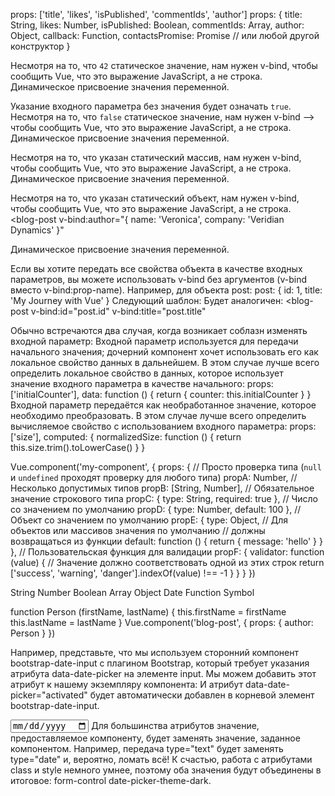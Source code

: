 <!-- -----------------------------Входные параметры--------- -->
<!-- Указание типа входных параметров -->
props: ['title', 'likes', 'isPublished', 'commentIds', 'author']
props: {
  title: String,
  likes: Number,
  isPublished: Boolean,
  commentIds: Array,
  author: Object,
  callback: Function,
  contactsPromise: Promise // или любой другой конструктор
}

<!-- Передача чисел -->
Несмотря на то, что `42` статическое значение, нам нужен v-bind,
чтобы сообщить Vue, что это выражение JavaScript, а не строка.  
<blog-post v-bind:likes="42"></blog-post>
Динамическое присвоение значения переменной.
<blog-post v-bind:likes="post.likes"></blog-post>


<!-- Передача булевых значений -->
Указание входного параметра без значения будет означать `true`.
<blog-post is-published></blog-post>
Несмотря на то, что `false` статическое значение, нам нужен v-bind -->
чтобы сообщить Vue, что это выражение JavaScript, а не строка.    
<blog-post v-bind:is-published="false"></blog-post>
Динамическое присвоение значения переменной.
<blog-post v-bind:is-published="post.currentUserFavorited"></blog-post>


<!-- Передача массивов -->
Несмотря на то, что указан статический массив, нам нужен v-bind, 
 чтобы сообщить Vue, что это выражение JavaScript, а не строка.  
<blog-post v-bind:comment-ids="[234, 266, 273]"></blog-post>
Динамическое присвоение значения переменной.
<blog-post v-bind:comment-ids="post.commentIds"></blog-post>

<!-- Передача объектов -->
Несмотря на то, что указан статический объект, нам нужен v-bind,
чтобы сообщить Vue, что это выражение JavaScript, а не строка.  
<blog-post
  v-bind:author="{ name: 'Veronica', company: 'Veridian Dynamics' }"
></blog-post>
Динамическое присвоение значения переменной.
<blog-post v-bind:author="post.author"></blog-post>







<!-- Передача свойств объекта -->
Если вы хотите передать все свойства объекта в качестве входных параметров, вы можете использовать v-bind без аргументов (v-bind вместо v-bind:prop-name). Например, для объекта post:
post: {
  id: 1,
  title: 'My Journey with Vue'
}
Следующий шаблон:
<blog-post v-bind="post"></blog-post>
Будет аналогичен:
<blog-post
  v-bind:id="post.id"
  v-bind:title="post.title"
></blog-post>



<!-- Однонаправленный поток данных -->
Обычно встречаются два случая, когда возникает соблазн изменять входной параметр:
Входной параметр используется для передачи начального значения; дочерний компонент хочет использовать его как локальное свойство данных в дальнейшем. В этом случае лучше всего определить локальное свойство в данных, которое использует значение входного параметра в качестве начального:
props: ['initialCounter'],
data: function () {
  return {
    counter: this.initialCounter
  }
}
Входной параметр передаётся как необработанное значение, которое необходимо преобразовать. В этом случае лучше всего определить вычисляемое свойство с использованием входного параметра:
props: ['size'],
computed: {
  normalizedSize: function () {
    return this.size.trim().toLowerCase()
  }
}


<!-- Валидация входных параметров -->
Vue.component('my-component', {
  props: {
    // Просто проверка типа (`null` и `undefined` проходят проверку для любого типа)
    propA: Number,
    // Несколько допустимых типов
    propB: [String, Number],
    // Обязательное значение строкового типа
    propC: {
      type: String,
      required: true
    },
    // Число со значением по умолчанию
    propD: {
      type: Number,
      default: 100
    },
    // Объект со значением по умолчанию
    propE: {
      type: Object,
      // Для объектов или массивов значения по умолчанию
      // должны возвращаться из функции
      default: function () {
        return { message: 'hello' }
      }
    },
    // Пользовательская функция для валидации
    propF: {
      validator: function (value) {
        // Значение должно соответствовать одной из этих строк
        return ['success', 'warning', 'danger'].indexOf(value) !== -1
      }
    }
  }
})


<!-- Проверка типа -->
String
Number
Boolean
Array
Object
Date
Function
Symbol

function Person (firstName, lastName) {
  this.firstName = firstName
  this.lastName = lastName
}
Vue.component('blog-post', {
  props: {
    author: Person
  }
})


<!-- Передача обычных атрибутов -->
Например, представьте, что мы используем сторонний компонент bootstrap-date-input с плагином Bootstrap, который требует указания атрибута data-date-picker на элементе input. Мы можем добавить этот атрибут к нашему экземпляру компонента:
<bootstrap-date-input data-date-picker="activated"></bootstrap-date-input>
И атрибут data-date-picker="activated" будет автоматически добавлен в корневой элемент bootstrap-date-input.

<!-- Замена/Объединение существующих атрибутов -->
<input type="date" class="form-control">
<bootstrap-date-input
  data-date-picker="activated"
  class="date-picker-theme-dark"
></bootstrap-date-input>
Для большинства атрибутов значение, предоставляемое компоненту, будет заменять значение, заданное компонентом. Например, передача type="text" будет заменять type="date" и, вероятно, ломать всё! К счастью, работа с атрибутами class и style немного умнее, поэтому оба значения будут объединены в итоговое: form-control date-picker-theme-dark.